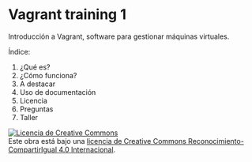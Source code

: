# Vagrant training 1

Introducción a Vagrant, software para gestionar máquinas virtuales.

Índice:
1. ¿Qué es?
2. ¿Cómo funciona?
3. A destacar
4. Uso de documentación
5. Licencia
6. Preguntas
7. Taller


<a rel="license" href="http://creativecommons.org/licenses/by-sa/4.0/"><img alt="Licencia de Creative Commons" style="border-width:0" src="https://i.creativecommons.org/l/by-sa/4.0/88x31.png" /></a><br />Este obra está bajo una <a rel="license" href="http://creativecommons.org/licenses/by-sa/4.0/">licencia de Creative Commons Reconocimiento-CompartirIgual 4.0 Internacional</a>.